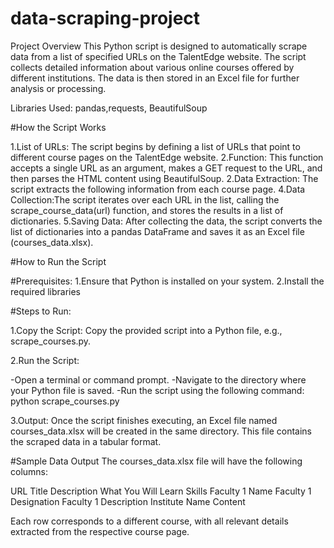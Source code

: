 # data-scraping-project

Project Overview
This Python script is designed to automatically scrape data from a list of specified URLs on the TalentEdge website. The script collects detailed information about various online courses offered by different institutions. The data is then stored in an Excel file for further analysis or processing.

Libraries Used: pandas,requests, BeautifulSoup

#How the Script Works

1.List of URLs: The script begins by defining a list of URLs that point to different course pages on the TalentEdge website.
2.Function: This function accepts a single URL as an argument, makes a GET request to the URL, and then parses the HTML content using BeautifulSoup.
2.Data Extraction: The script extracts the following information from each course page.
4.Data Collection:The script iterates over each URL in the list, calling the scrape_course_data(url) function, and stores the results in a list of dictionaries.
5.Saving Data: After collecting the data, the script converts the list of dictionaries into a pandas DataFrame and saves it as an Excel file (courses_data.xlsx).

#How to Run the Script

#Prerequisites:
1.Ensure that Python is installed on your system.
2.Install the required libraries

#Steps to Run:

1.Copy the Script: Copy the provided script into a Python file, e.g., scrape_courses.py.

2.Run the Script:

-Open a terminal or command prompt.
-Navigate to the directory where your Python file is saved.
-Run the script using the following command:
python scrape_courses.py

3.Output:
Once the script finishes executing, an Excel file named courses_data.xlsx will be created in the same directory. This file contains the scraped data in a tabular format.


#Sample Data Output
The courses_data.xlsx file will have the following columns:

URL
Title
Description
What You Will Learn
Skills
Faculty 1 Name
Faculty 1 Designation
Faculty 1 Description
Institute Name
Content

Each row corresponds to a different course, with all relevant details extracted from the respective course page.
